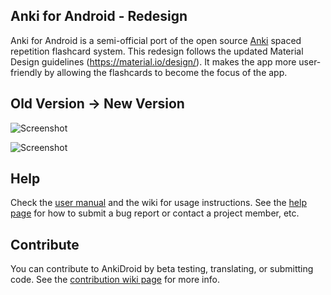 Anki for Android - Redesign
-------
Anki for Android is a semi-official port of the open source [Anki](http://ankisrs.net/index.html) spaced repetition flashcard system. This redesign follows the updated Material Design guidelines (https://material.io/design/). It makes the app more user-friendly by allowing the flashcards to become the focus of the app. 




Old Version → New Version
-------
![Screenshot](https://github.com/nickdvlpr/Anki-Android/blob/master/docs/marketing/screenshots/en-US/phone/old_1.png)

![Screenshot](https://github.com/nickdvlpr/Anki-Android/blob/master/docs/marketing/screenshots/en-US/phone/material_design_update_1.png)




Help
----
Check the [user manual](https://ankidroid.org/docs/manual.html) and the wiki for usage instructions. See the [help page](https://ankidroid.org/docs/help.html) 
for how to submit a bug report or contact a project member, etc.



Contribute
----------
You can contribute to AnkiDroid by beta testing, translating, or submitting code. 
See the [contribution wiki page](https://github.com/ankidroid/Anki-Android/wiki/Contributing) for more info.
